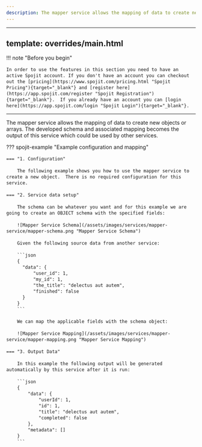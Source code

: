 ```yaml
---
description: The mapper service allows the mapping of data to create new objects or arrays.  The developed schema and associated mapping becomes the output of this service which could be used by other services. This mapper service can be added to your workflow and connect and share data with other services.
---
```

---
template: overrides/main.html
---
!!! note "Before you begin" 

    In order to use the features in this section you need to have an active Spojit account. If you don't have an account you can checkout out the [pricing](https://www.spojit.com/pricing.html "Spojit Pricing"){target="_blank"} and [register here](https://app.spojit.com/register "Spojit Registration"){target="_blank"}.  If you already have an account you can [login here](https://app.spojit.com/login "Spojit Login"){target="_blank"}.
___
   
The mapper service allows the mapping of data to create new objects or arrays.  The developed schema and associated mapping becomes the output of this service which could be used by other services.

??? spojit-example "Example configuration and mapping"

    === "1. Configuration"

        The following example shows you how to use the mapper service to create a new object.  There is no required configuration for this service.

    === "2. Service data setup"

        The schema can be whatever you want and for this example we are going to create an OBJECT schema with the specified fields:

        ![Mapper Service Schema](/assets/images/services/mapper-service/mapper-schema.png "Mapper Service Schema")

        Given the following source data from another service:

        ```json
        {
          "data": {
              "user_id": 1,
              "my_id": 1,
              "the_title": "delectus aut autem",
              "finished": false
          }
        }
        ```

        We can map the applicable fields with the schema object:
     
        ![Mapper Service Mapping](/assets/images/services/mapper-service/mapper-mapping.png "Mapper Service Mapping")
    
    === "3. Output Data"

        In this example the following output will be generated automatically by this service after it is run:

        ```json
        {
            "data": {
                "userId": 1,
                "id": 1,
                "title": "delectus aut autem",
                "completed": false
            },
            "metadata": []
        }
        ```
